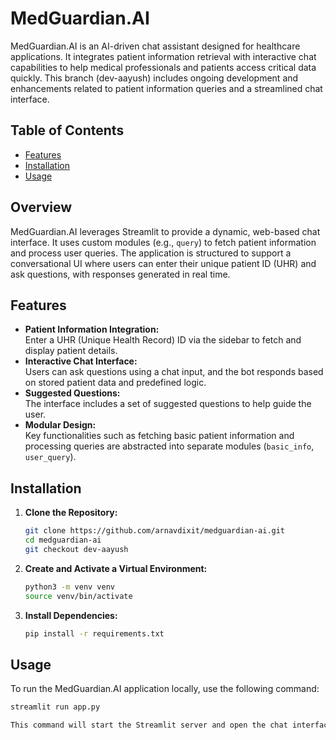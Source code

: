 # MedGuardian.AI

MedGuardian.AI is an AI-driven chat assistant designed for healthcare applications. It integrates patient information retrieval with interactive chat capabilities to help medical professionals and patients access critical data quickly. This branch (dev-aayush) includes ongoing development and enhancements related to patient information queries and a streamlined chat interface.

## Table of Contents

- [Features](#features)
- [Installation](#installation)
- [Usage](#usage)

## Overview

MedGuardian.AI leverages Streamlit to provide a dynamic, web-based chat interface. It uses custom modules (e.g., `query`) to fetch patient information and process user queries. The application is structured to support a conversational UI where users can enter their unique patient ID (UHR) and ask questions, with responses generated in real time.

## Features

- **Patient Information Integration:**  
  Enter a UHR (Unique Health Record) ID via the sidebar to fetch and display patient details.
- **Interactive Chat Interface:**  
  Users can ask questions using a chat input, and the bot responds based on stored patient data and predefined logic.
- **Suggested Questions:**  
  The interface includes a set of suggested questions to help guide the user.
- **Modular Design:**  
  Key functionalities such as fetching basic patient information and processing queries are abstracted into separate modules (`basic_info`, `user_query`).

## Installation

1. **Clone the Repository:**

   ```bash
   git clone https://github.com/arnavdixit/medguardian-ai.git
   cd medguardian-ai
   git checkout dev-aayush

2. **Create and Activate a Virtual Environment:**
   ```bash
   python3 -m venv venv
   source venv/bin/activate

3. **Install Dependencies:**
   ```bash
   pip install -r requirements.txt

## Usage
To run the MedGuardian.AI application locally, use the following command:

```bash
streamlit run app.py

This command will start the Streamlit server and open the chat interface in your default web browser. In the sidebar, enter the patient's UHR ID and click "Fetch Patient Info" to retrieve patient details. Then, use the main chat panel to ask questions. The chat interface is designed to pass both the user prompt and UHR to the response_generator function for generating responses.

